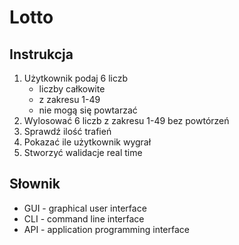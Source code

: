 # Lotto

## Instrukcja
1. Użytkownik podaj 6 liczb
    - liczby całkowite
    - z zakresu 1-49
    - nie mogą się powtarzać
2. Wylosować 6 liczb z zakresu 1-49 bez powtórzeń
3. Sprawdź ilość trafień
4. Pokazać ile użytkownik wygrał
5. Stworzyć walidacje real time

## Słownik

- GUI - graphical user interface
- CLI - command line interface
- API - application programming interface
